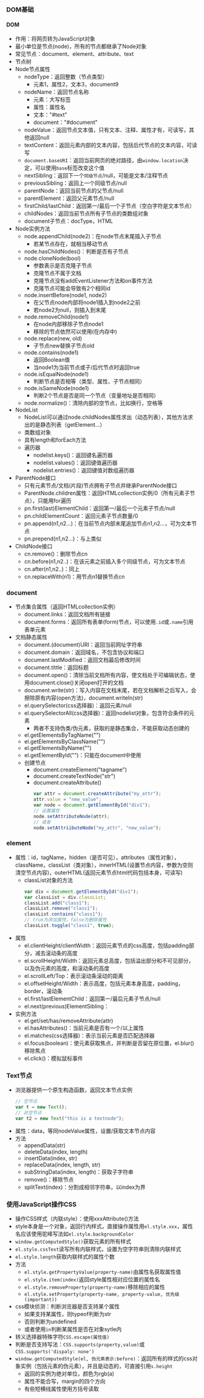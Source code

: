 ### DOM基础

#### DOM
- 作用：将网页转为JavaScript对象
- 最小单位是节点(node)，所有的节点都继承了Node对象
- 常见节点：document、element、attribute、text
- 节点树
- Node节点属性
    - nodeType：返回整数（节点类型）
        - 元素1，属性2，文本3，document9
    - nodeName：返回节点名称
        - 元素：大写标签
        - 属性：属性名
        - 文本："#text"
        - document："#document"
    - nodeValue：返回节点文本值，只有文本、注释、属性才有，可读写，其他返回null
    - textContent：返回元素内部的文本内容，包括后代节点的文本内容，可读写
    - `document.baseURI`：返回当前网页的绝对路径，由`window.location`决定，可以使用`base`标签改变这个值
    - nextSibling：返回下一个`同级节点`/null，可能是文本/注释节点
    - previousSibling：返回上一个同级节点/null
    - parentNode：返回当前节点的父节点/null
    - parentElement：返回父元素节点/null
    - firstChild/lastChild：返回第一/最后一个子节点（空白字符是文本节点）
    - childNodes：返回当前节点所有子节点的类数组对象
    - document子节点：docType，HTML
- Node实例方法
    - node.appendChild(node2)：在node节点末尾插入子节点
        - 若某节点存在，就相当移动节点
    - node.hasChildNodes()：判断是否有子节点
    - node.cloneNode(bool)
        - 参数表示是否克隆子节点
        - 克隆节点不属于文档
        - 克隆节点没有addEventListener方法和on事件方法
        - 克隆节点可能会导致有2个相同id
    - node.insertBefore(node1, node2)
        - 在父节点node内部将node1插入到node2之前
        - 若node2为null，则插入到末尾
    - node.removeChild(node1)
        - 在node内部移除子节点node1
        - 移除的节点依然可以使用(在内存中)
    - node.replace(new, old)
        - 子节点new替换子节点old
    - node.contains(node1)
        - 返回Boolean值
        - 当node1为当前节点或子/后代节点时返回true
    - node.isEqualNode(node1)
        - 判断节点是否相等（类型、属性、子节点相同）
    - node.isSameNode(node1)
        - 判断2个节点是否是同一个节点（变量地址是否相同）
    - node.normalize()：清除内部的空节点，比如换行，空格等
- NodeList
    - NodeList可以通过node.childNodes属性求出（动态列表），其他方法求出的是静态列表（getElement...）
    - 类数组对象
    - 具有length和forEach方法
    - 遍历器
        - nodelist.keys()：返回键名遍历器
        - nodelist.values()：返回键值遍历器
        - nodelist.entries()：返回键值对数组遍历器
- ParentNode接口
    - 只有元素节点/文档(片段)节点拥有子节点并继承ParentNode接口
    - ParentNode.children属性：返回HTMLcollection实例/0（所有元素子节点），只能用for遍历
    - pn.first(last)ElementChild：返回第一/最后一个元素子节点/null
    - pn.childElementCount：返回元素子节点数量/0
    - pn.append(n1,n2...)：在当前节点内部末尾追加节点n1,n2...，可为文本节点
    - pn.prepend(n1,n2...)：与上类似
- ChildNode接口
    - cn.remove()：删除节点cn
    - cn.before(n1,n2..)：在该元素之前插入多个同级节点，可为文本节点
    - cn.after(n1,n2..)：同上
    - cn.replaceWith(n1)：用节点n1替换节点cn
### document
- 节点集合属性（返回HTMLcollection实例）
    - document.links：返回文档所有链接
    - document.forms：返回所有表单(form)节点，可以使用`.id`或`.name`引用表单元素
- 文档静态属性
    - document.(document)URI：返回当前网址字符串
    - document.domain：返回域名，不包含协议和端口
    - document.lastModified：返回文档最后修改时间
    - document.tittle：返回标题
    - document.open()：清除当前文档所有内容，使文档处于可编辑状态，使用document.close()关闭open打开的文档
    - document.write(str)：写入内容在文档末尾，若在文档解析之后写入，会擦除原有内容(open方法)，document.writeln(str)
    - el.querySelector(css选择器)：返回元素/null
    - el.querySelectorAll(css选择器)：返回nodelist对象，包含符合条件的元素
        - 两者不支持伪类/伪元素，获取的是静态集合，不能获取动态创建的
    - el.getElementsByTagName("")
    - el.getElementsByClassName("")
    - el.getElementsByName("")
    - el.getElementById("")：只能在document中使用
    - 创建节点
        - document.createElement("tagname")
        - document.createTextNode("str")
        - document.createAttribute()
            ```javascript
            var attr = document.createAttribute("my_attr");
            attr.value = "new_value";
            var node = document.getElementById("div1");
            // 设置属性
            node.setAttributeNode(attr);
            // 或者
            node.setAttriibuteNode("my_attr", "new_value");
            ```
### element
- 属性：id，tagName，hidden（是否可见），attributes（属性对象），className，classList（类对象），innerHTML(设置节点内容，参数为空则清空节点内容)，outerHTML(返回元素节点html代码包括本身，可读写)
    - classList对象的方法
        ```javascript
        var div = document.getElementById("div1");
        var classList = div.classList;
        classList.add("class1");
        classList.remove("class1");
        classList.contains("class1");
        // true为添加属性，false为删除属性
        classList.toggle("class1", true);
        ```
- 属性
    - el.clientHeight/clientWidth：返回元素节点的css高度，包括padding部分，减去滚动条的高度
    - el.scrollHeight/Width：返回元素总高度，包括溢出部分和不可见部分，以及伪元素的高度，和滚动条的高度
    - el.scrollLeft/Top：表示滚动条滚动的距离
    - el.offsetHeight/Width：表示高度，包括元素本身高度，padding，border，滚动条
    - el.first/lastElementChild：返回第一/最后元素子节点/null
    - el.next(previous)ElementSibling：
- 实例方法
    - el.get/set/has/removeAttribute(attr)
    - el.hasAttributes()：当前元素是否有一个/以上属性
    - el.matches(css选择器)：表示当前元素是否匹配选择器
    - el.focus(boolean)：使元素获取焦点，并判断是否留在原位置，el.blur()移除焦点
    - el.click()：模拟鼠标事件
### Text节点
- 浏览器提供一个原生构造函数，返回文本节点实例
    ```javascript
    // 空节点
    var t = new Text();
    // 非空节点
    var t2 = new Text("this is a textnode");
    ```
- 属性：data，等同nodeValue属性，设置/获取文本节点内容
- 方法
    - appendData(str)
    - deleteData(index, length)
    - insertData(index, str)
    - replaceData(index, length, str)
    - subStringData(index, length)：获取子字符串
    - remove()：移除节点
    - splitText(index)：分割成相邻字符串，以index为界
### 使用JavaScript操作CSS
- 操作CSS样式（内联style）：使用xxxAttribute()方法
- style本身是一个对象，返回行内样式，直接操作属性用`el.style.xxx`，属性名应该使用驼峰写法如`el.style.backgroundColor`
- `window.getComputedStyle()`获取元素的所有样式
- `el.style.cssText`读写所有内联样式，设置为空字符串则清除内联样式
- `el.style.length`获取内联样式的属性个数
- 方法
    - `el.style.getPropertyValue(property-name)`由属性名获取属性值
    - `el.style.item(index)`返回style属性相对应位置的属性名
    - `el.style.removeProperty(property-name)`移除相应的属性
    - `el.style.setProperty(property-name, property-value, 优先级(important))`
- css模块侦测：判断浏览器是否支持某个属性
    - 如果支持某属性，则typeof判断为str
    - 否则判断为undefined
    - 或者使用`in`判断某属性是否在对象sytle内
- 转义选择器特殊字符`CSS.escape(属性值)`
- 判断是否支持写法：`CSS.supports(property,value)`或`CSS.supports('dispaly: none')`
- `window.getComputedStyle(el, 伪元素表示:before)`：返回所有的样式的css对象实例（包括元素的伪元素），并且是动态的，可直接引用`s.height`
    - 返回的实例为绝对单位，颜色为rgb(a)
    - 属性不能合写，margin的四个方向
    - 有些短横线属性使用方括号读取
